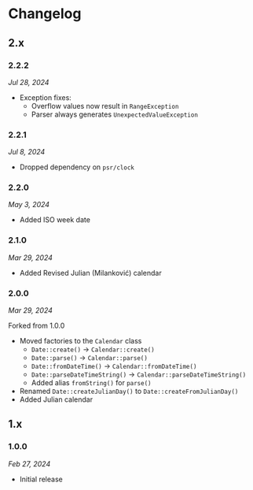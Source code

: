 # Changelog

## 2.x

### 2.2.2

*Jul 28, 2024*

* Exception fixes:
  * Overflow values now result in `RangeException`
  * Parser always generates `UnexpectedValueException`

### 2.2.1

*Jul 8, 2024*

* Dropped dependency on `psr/clock`

### 2.2.0

*May 3, 2024*

* Added ISO week date

### 2.1.0

*Mar 29, 2024*

* Added Revised Julian (Milanković) calendar

### 2.0.0

*Mar 29, 2024*

Forked from 1.0.0

* Moved factories to the ``Calendar`` class
  * ``Date::create()`` -> ``Calendar::create()``
  * ``Date::parse()`` -> ``Calendar::parse()``
  * ``Date::fromDateTime()`` -> ``Calendar::fromDateTime()``
  * ``Date::parseDateTimeString()`` -> ``Calendar::parseDateTimeString()``
  * Added alias ``fromString()`` for ``parse()``
* Renamed ``Date::createJulianDay()`` to ``Date::createFromJulianDay()``
* Added Julian calendar

## 1.x

### 1.0.0

*Feb 27, 2024*

* Initial release
